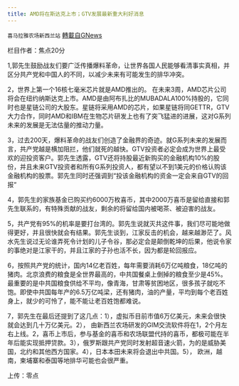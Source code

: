 ```yaml
---
title: AMD将在斯达克上市；GTV发展最新重大利好消息
---
```

`喜马拉雅农场新西兰站` [轉載自GNews](https://gnews.org/zh-hans/1585681/)

栏目作者：焦点20分

1,郭先生鼓励战友们要广泛传播爆料革命，让世界各国人民能够看清事实真相，并区分共产党和中国人的不同，以减少未来有可能发生的排华冲突。

2，世界上第一个16核七毫米芯片就是AMD推出的。 在未来3周，AMD芯片公司将会在纽约纳斯达克上市。AMD是由阿布扎比的MUBADALA100%持股的，它同时也是星链公司的大股东。星链将采用AMD的芯片，如果星链将同GETTR，GTV大力合作，同时AMD和IBM在生物芯片研发上也有了突飞猛进的进展，这对G系列未来的发展是无法估量的推动力量。

3，过去200天，爆料革命的战友们创造了金融界的奇迹。就G系列未来的发展而言，共产党越是横加阻拦，他们就死的越快。GTV投资者必定会成为世界上最受欢的迎投资客户。郭先生透露，GTV还将持股最近新购买的金融机构10%的股份，并且未来GTV投资者和所有G系列投资人，都有望以不到1美元的价格认购该金融机构的股票。郭先生同时还强调到“投该金融机构的资金一定会来自GTV的回报“

4，郭先生的家族基金已购买约6000万枚喜币，其中2000万喜币是留给直接和郭先生联系的，有特殊贡献的战友，剩余的将留给国内被喝茶、被迫害的战友。

5，共产党有95%的机率是要打台湾的。郭先生说就灭共这件事，我们尽可能地做得更好，并且很快就会有结果。郭先生谈到，江家反击的机会，越来越渺茫了。风水先生说过无论谁弄死令计划的儿子令谷，那必定会是颠倒乾坤的后果，他说令家的事绝对是江家干的，并且江家的子孙也活不长，因为都是轮回报应。

6，按照共产党的统计，国内14亿老百姓，每年需要消耗6万亿吨粮食，18亿吨的猪肉。北京浪费的粮食是全世界最高的，中共国餐桌上倒掉的粮食至少是45%。最重要的是中共国粮食供给不平均，像青海，甘肃等贫困地区，很多孩子就吃不饱。即使中共国每年产的6.5万亿吨梁，还有猪肉，油的产量，平均到每个老百姓身上，就少的可怜了，能不能让老百姓饱都难说。

7，郭先生在最后还提到了这几点：1），虚拟币目前市值6万亿美元，未来会很快就会达到几十万亿美元。2）， 由新西兰农场研发的GIM交流软件将在1，2个月左右上线。2，喜币上市后，参与基金的喜币和农场联盟代持的喜币，都极可能在半年后能实现抵押贷款。3），俄罗斯跟共产党同时发射超音速火箭，为的是威胁美国，北约和其他西方国家。4），日本本田未来将会退出中共国。5）， 欧洲，越南，柬埔寨和泰国等地排华可能也会很严重。

上传：零点
